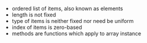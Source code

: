 * ordered list of items, also known as elements
* length is not fixed
* type of items is neither fixed nor need be uniform
* index of items is zero-based
* methods are functions which apply to array instance